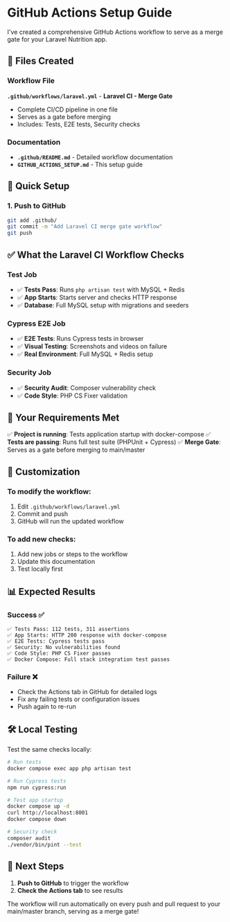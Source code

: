 # GitHub Actions Setup Guide

I've created a comprehensive GitHub Actions workflow to serve as a merge gate for your Laravel Nutrition app.

## 📁 Files Created

### Workflow File
**`.github/workflows/laravel.yml`** - **Laravel CI - Merge Gate**
- Complete CI/CD pipeline in one file
- Serves as a gate before merging
- Includes: Tests, E2E tests, Security checks

### Documentation
- **`.github/README.md`** - Detailed workflow documentation
- **`GITHUB_ACTIONS_SETUP.md`** - This setup guide

## 🚀 Quick Setup

### 1. Push to GitHub
```bash
git add .github/
git commit -m "Add Laravel CI merge gate workflow"
git push
```

## ✅ What the Laravel CI Workflow Checks

### Test Job
- ✅ **Tests Pass**: Runs `php artisan test` with MySQL + Redis
- ✅ **App Starts**: Starts server and checks HTTP response
- ✅ **Database**: Full MySQL setup with migrations and seeders

### Cypress E2E Job
- ✅ **E2E Tests**: Runs Cypress tests in browser
- ✅ **Visual Testing**: Screenshots and videos on failure
- ✅ **Real Environment**: Full MySQL + Redis setup

### Security Job
- ✅ **Security Audit**: Composer vulnerability check
- ✅ **Code Style**: PHP CS Fixer validation

## 🎯 Your Requirements Met

✅ **Project is running**: Tests application startup with docker-compose
✅ **Tests are passing**: Runs full test suite (PHPUnit + Cypress)
✅ **Merge Gate**: Serves as a gate before merging to main/master

## 🔧 Customization

### To modify the workflow:
1. Edit `.github/workflows/laravel.yml`
2. Commit and push
3. GitHub will run the updated workflow

### To add new checks:
1. Add new jobs or steps to the workflow
2. Update this documentation
3. Test locally first

## 📊 Expected Results

### Success ✅
```
✅ Tests Pass: 112 tests, 311 assertions
✅ App Starts: HTTP 200 response with docker-compose
✅ E2E Tests: Cypress tests pass
✅ Security: No vulnerabilities found
✅ Code Style: PHP CS Fixer passes
✅ Docker Compose: Full stack integration test passes
```

### Failure ❌
- Check the Actions tab in GitHub for detailed logs
- Fix any failing tests or configuration issues
- Push again to re-run

## 🛠️ Local Testing

Test the same checks locally:

```bash
# Run tests
docker compose exec app php artisan test

# Run Cypress tests
npm run cypress:run

# Test app startup
docker compose up -d
curl http://localhost:8001
docker compose down

# Security check
composer audit
./vendor/bin/pint --test
```

## 📝 Next Steps

1. **Push to GitHub** to trigger the workflow
2. **Check the Actions tab** to see results

The workflow will run automatically on every push and pull request to your main/master branch, serving as a merge gate!
